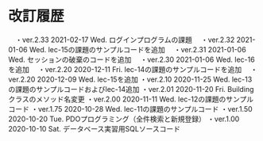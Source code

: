 # 改訂履歴

　・ver.2.33 2021-02-17 Wed. ログインプログラムの課題
　・ver.2.32 2021-01-06 Wed. lec-15の課題のサンプルコードを追加
　・ver.2.31 2021-01-06 Wed. セッションの破棄のコードを追加
　・ver.2.30 2021-01-06 Wed. lec-16を追加
　・ver.2.20 2020-12-11 Fri. lec-14の課題のサンプルコードを追加
　・ver.2.20 2020-12-09 Wed. lec-15を追加
	・ver.2.10 2020-11-25 Wed. lec-13の課題のサンプルコードおよびlec-14追加
	・ver.2.01 2020-11-20 Fri. Buildingクラスのメソッド名変更
	・ver.2.00 2020-11-11 Wed. lec-12の課題のサンプルコード
	・ver.1.75 2020-10-28 Wed. lec-11の課題のサンプルコード
	・ver.1.50 2020-10-20 Tue. PDOプログラミング（全件検索と新規登録）
	・ver.1.00 2020-10-10 Sat. データベース実習用SQLソースコード
